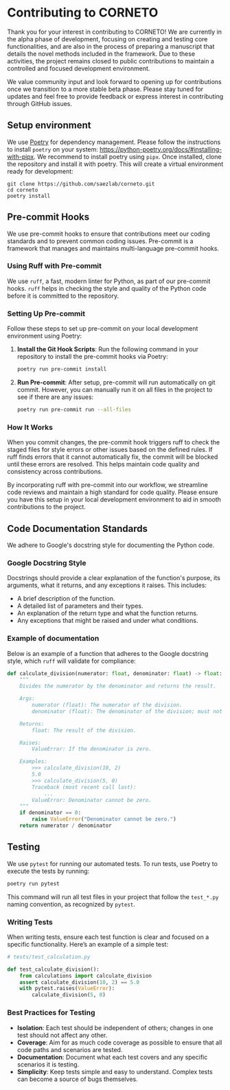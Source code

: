 # Contributing to CORNETO

Thank you for your interest in contributing to CORNETO! We are currently in the alpha phase of development, focusing on creating and testing core functionalities, and are also in the process of preparing a manuscript that details the novel methods included in the framework. Due to these activities, the project remains closed to public contributions to maintain a controlled and focused development environment.

We value community input and look forward to opening up for contributions once we transition to a more stable beta phase. Please stay tuned for updates and feel free to provide feedback or express interest in contributing through GitHub issues.

## Setup environment

We use [Poetry](https://python-poetry.org) for dependency management. Please follow the instructions to install `poetry` on your system: https://python-poetry.org/docs/#installing-with-pipx. We recommend to install poetry using `pipx`. Once installed, clone the repository and install it with poetry. This will create a virtual environment ready for development:

```
git clone https://github.com/saezlab/corneto.git
cd corneto
poetry install
```

## Pre-commit Hooks

We use pre-commit hooks to ensure that contributions meet our coding standards and to prevent common coding issues. Pre-commit is a framework that manages and maintains multi-language pre-commit hooks.

### Using Ruff with Pre-commit

We use `ruff`, a fast, modern linter for Python, as part of our pre-commit hooks. `ruff` helps in checking the style and quality of the Python code before it is committed to the repository.

### Setting Up Pre-commit

Follow these steps to set up pre-commit on your local development environment using Poetry:

1. **Install the Git Hook Scripts**: 
    Run the following command in your repository to install the pre-commit hooks via Poetry:
    ```bash
    poetry run pre-commit install
    ```

2. **Run Pre-commit**:
    After setup, pre-commit will run automatically on git commit. However, you can manually run it on all files in the project to see if there are any issues:
    ```bash
    poetry run pre-commit run --all-files
    ```


### How It Works
When you commit changes, the pre-commit hook triggers ruff to check the staged files for style errors or other issues based on the defined rules. If ruff finds errors that it cannot automatically fix, the commit will be blocked until these errors are resolved. This helps maintain code quality and consistency across contributions.

By incorporating ruff with pre-commit into our workflow, we streamline code reviews and maintain a high standard for code quality. Please ensure you have this setup in your local development environment to aid in smooth contributions to the project.


## Code Documentation Standards

We adhere to Google's docstring style for documenting the Python code.

### Google Docstring Style

Docstrings should provide a clear explanation of the function's purpose, its arguments, what it returns, and any exceptions it raises. This includes:

- A brief description of the function.
- A detailed list of parameters and their types.
- An explanation of the return type and what the function returns.
- Any exceptions that might be raised and under what conditions.

### Example of documentation

Below is an example of a function that adheres to the Google docstring style, which `ruff` will validate for compliance:

```python
def calculate_division(numerator: float, denominator: float) -> float:
    """
    Divides the numerator by the denominator and returns the result.

    Args:
        numerator (float): The numerator of the division.
        denominator (float): The denominator of the division; must not be zero.

    Returns:
        float: The result of the division.

    Raises:
        ValueError: If the denominator is zero.

    Examples:
        >>> calculate_division(10, 2)
        5.0
        >>> calculate_division(5, 0)
        Traceback (most recent call last):
            ...
        ValueError: Denominator cannot be zero.
    """
    if denominator == 0:
        raise ValueError("Denominator cannot be zero.")
    return numerator / denominator
```

## Testing

We use `pytest` for running our automated tests. To run tests, use Poetry to execute the tests by running:

```bash
poetry run pytest
```

This command will run all test files in your project that follow the `test_*.py` naming convention, as recognized by `pytest`.

### Writing Tests

When writing tests, ensure each test function is clear and focused on a specific functionality. Here’s an example of a simple test:

```python
# tests/test_calculation.py

def test_calculate_division():
    from calculations import calculate_division
    assert calculate_division(10, 2) == 5.0
    with pytest.raises(ValueError):
        calculate_division(5, 0)
```

### Best Practices for Testing

- **Isolation**: Each test should be independent of others; changes in one test should not affect any other.
- **Coverage**: Aim for as much code coverage as possible to ensure that all code paths and scenarios are tested.
- **Documentation**: Document what each test covers and any specific scenarios it is testing.
- **Simplicity**: Keep tests simple and easy to understand. Complex tests can become a source of bugs themselves.
